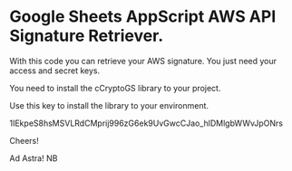 

# Google Sheets AppScript AWS API Signature Retriever.

With this code you can retrieve your AWS signature. You just need your access and secret keys.

You need to install the cCryptoGS library to your project.

Use this key to install the library to your environment.

1IEkpeS8hsMSVLRdCMprij996zG6ek9UvGwcCJao_hlDMlgbWWvJpONrs

Cheers!


Ad Astra!
NB
